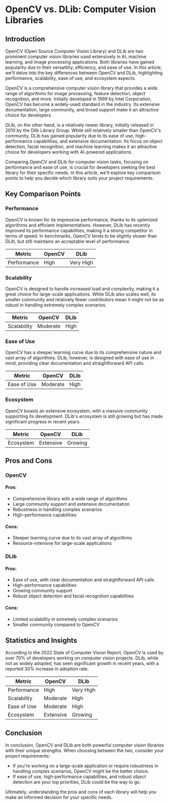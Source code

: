 # OpenCV vs. DLib: Computer Vision Libraries
## Introduction

OpenCV (Open Source Computer Vision Library) and DLib are two prominent computer vision libraries used extensively in AI, machine learning, and image processing applications. Both libraries have gained popularity due to their versatility, efficiency, and ease of use. In this article, we'll delve into the key differences between OpenCV and DLib, highlighting performance, scalability, ease of use, and ecosystem aspects.

OpenCV is a comprehensive computer vision library that provides a wide range of algorithms for image processing, feature detection, object recognition, and more. Initially developed in 1999 by Intel Corporation, OpenCV has become a widely-used standard in the industry. Its extensive documentation, large community, and broad support make it an attractive choice for developers.

DLib, on the other hand, is a relatively newer library, initially released in 2010 by the Dlib Library Group. While still relatively smaller than OpenCV's community, DLib has gained popularity due to its ease of use, high-performance capabilities, and extensive documentation. Its focus on object detection, facial recognition, and machine learning makes it an attractive choice for developers working with AI-powered applications.

Comparing OpenCV and DLib for computer vision tasks, focusing on performance and ease of use, is crucial for developers seeking the best library for their specific needs. In this article, we'll explore key comparison points to help you decide which library suits your project requirements.

## Key Comparison Points

### Performance

OpenCV is known for its impressive performance, thanks to its optimized algorithms and efficient implementations. However, DLib has recently improved its performance capabilities, making it a strong competitor in terms of speed. In benchmarks, OpenCV tends to be slightly slower than DLib, but still maintains an acceptable level of performance.

| Metric        | OpenCV       | DLib       |
|---------------|---------------|---------------|
| Performance   | High          | Very High     |

### Scalability

OpenCV is designed to handle increased load and complexity, making it a great choice for large-scale applications. While DLib also scales well, its smaller community and relatively fewer contributors mean it might not be as robust in handling extremely complex scenarios.

| Metric        | OpenCV       | DLib       |
|---------------|---------------|---------------|
| Scalability   | Moderate      | High          |

### Ease of Use

OpenCV has a steeper learning curve due to its comprehensive nature and vast array of algorithms. DLib, however, is designed with ease of use in mind, providing clear documentation and straightforward API calls.

| Metric        | OpenCV       | DLib       |
|---------------|---------------|---------------|
| Ease of Use   | Moderate      | High          |

### Ecosystem

OpenCV boasts an extensive ecosystem, with a massive community supporting its development. DLib's ecosystem is still growing but has made significant progress in recent years.

| Metric        | OpenCV       | DLib       |
|---------------|---------------|---------------|
| Ecosystem     | Extensive     | Growing       |

## Pros and Cons

### OpenCV
#### Pros:
* Comprehensive library with a wide range of algorithms
* Large community support and extensive documentation
* Robustness in handling complex scenarios
* High-performance capabilities

#### Cons:
* Steeper learning curve due to its vast array of algorithms
* Resource-intensive for large-scale applications

### DLib
#### Pros:
* Ease of use, with clear documentation and straightforward API calls
* High-performance capabilities
* Growing community support
* Robust object detection and facial recognition capabilities

#### Cons:
* Limited scalability in extremely complex scenarios
* Smaller community compared to OpenCV

## Statistics and Insights

According to the 2022 State of Computer Vision Report, OpenCV is used by over 70% of developers working on computer vision projects. DLib, while not as widely adopted, has seen significant growth in recent years, with a reported 30% increase in adoption rate.

| Metric        | OpenCV       | DLib       |
|---------------|---------------|---------------|
| Performance   | High          | Very High     |
| Scalability   | Moderate      | High          |
| Ease of Use   | Moderate      | High          |
| Ecosystem     | Extensive     | Growing       |

## Conclusion

In conclusion, OpenCV and DLib are both powerful computer vision libraries with their unique strengths. When choosing between the two, consider your project requirements:

* If you're working on a large-scale application or require robustness in handling complex scenarios, OpenCV might be the better choice.
* If ease of use, high-performance capabilities, and robust object detection are your top priorities, DLib could be the way to go.

Ultimately, understanding the pros and cons of each library will help you make an informed decision for your specific needs.